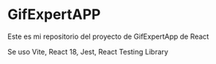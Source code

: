 # GifExpertAPP

Este es mi repositorio del proyecto de GifExpertApp de React

Se uso Vite, React 18, Jest, React Testing Library